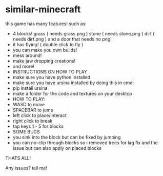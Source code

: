 # similar-minecraft
this game has many features! such as:

- 4 blocks! grass ( needs grass.png ) stone ( needs stone.png ) dirt ( needs dirt.png ) and a door that needs no png!
- it has flying! ( double click to fly )
- you can make you own builds!
- mess around!
- make jaw dropping creations!
- and more!
- INSTRUCTIONS ON HOW TO PLAY
- make sure you have python installed
- make sure you have ursina installed by doing this in cmd:
- pip install ursina
- make a folder for the code and textures on your desktop
- HOW TO PLAY:
- WASD to move
- SPACEBAR to jump
- left click to place/interact
- right click to break
- tap keys 1 - 5 for blocks
- SOME BUGS
- you sink into the block but can be fixed by jumping
- you can no-clip through blocks so i removed trees for lag fix and the issue but can also apply on placed blocks


THATS ALL!

Any issues? tell me!
